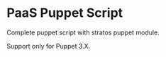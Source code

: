 PaaS Puppet Script
==============

Complete puppet script with stratos puppet module. 

Support only for Puppet 3.X.
